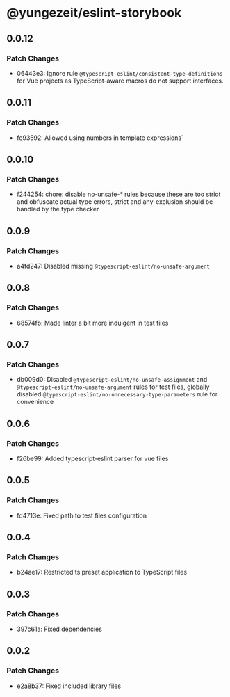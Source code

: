 # @yungezeit/eslint-storybook

## 0.0.12

### Patch Changes

- 06443e3: Ignore rule `@typescript-eslint/consistent-type-definitions` for Vue projects as TypeScript-aware macros do not support interfaces.

## 0.0.11

### Patch Changes

- fe93592: Allowed using numbers in template expressions`

## 0.0.10

### Patch Changes

- f244254: chore: disable no-unsafe-\* rules because these are too strict and obfuscate actual type errors, strict and any-exclusion should be handled by the type checker

## 0.0.9

### Patch Changes

- a4fd247: Disabled missing `@typescript-eslint/no-unsafe-argument`

## 0.0.8

### Patch Changes

- 68574fb: Made linter a bit more indulgent in test files

## 0.0.7

### Patch Changes

- db009d0: Disabled `@typescript-eslint/no-unsafe-assignment` and `@typescript-eslint/no-unsafe-argument` rules for test files, globally disabled `@typescript-eslint/no-unnecessary-type-parameters` rule for convenience

## 0.0.6

### Patch Changes

- f26be99: Added typescript-eslint parser for vue files

## 0.0.5

### Patch Changes

- fd4713e: Fixed path to test files configuration

## 0.0.4

### Patch Changes

- b24ae17: Restricted ts preset application to TypeScript files

## 0.0.3

### Patch Changes

- 397c61a: Fixed dependencies

## 0.0.2

### Patch Changes

- e2a8b37: Fixed included library files
